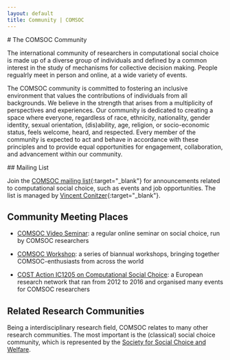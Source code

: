 ```yaml
---
layout: default
title: Community | COMSOC
---
```


<section markdown="1">
# The COMSOC Community

The international community of researchers in computational social choice 
is made up of a diverse group of individuals and 
defined by a common interest in the study of mechanisms for collective decision making. 
People regualrly meet in person and online, at a wide variety of events.

The COMSOC community is committed to fostering an inclusive environment that values 
the contributions of individuals from all backgrounds. We believe in the strength that arises from 
a multiplicity of perspectives and experiences. Our community is dedicated to creating a space
where everyone, regardless of race, ethnicity, nationality, gender identity, sexual orientation, 
(dis)ability, age, religion, or socio-economic status, feels welcome, heard, and respected. 
Every member of the community is expected to act and behave in accordance with these principles and 
to provide equal opportunities for engagement, collaboration, and advancement within our community.

</section>

<section markdown="1">
## Mailing List

Join the [COMSOC mailing list](https://lists.duke.edu/sympa/info/comsoc){:target="_blank"} for announcements related to computational social choice, such as events and job opportunities. The list is managed by [Vincent Conitzer](https://www.cs.cmu.edu/~conitzer/){:target="_blank"}.
</section>

<section markdown="1">

## Community Meeting Places

- [COMSOC Video Seminar](video-seminar): a regular online seminar on social choice,
  run by COMSOC researchers

- [COMSOC Workshop](workshops): a series of biannual workshops,
  bringing together COMSOC-enthusiasts from across the world

- [COST Action IC1205 on Computational Social Choice](https://archive.illc.uva.nl/COST-IC1205/):
  a European research network that ran from 2012 to 2016 and organised many events for COMSOC researchers

</section>

<section markdown="1">

## Related Research Communities

Being a interdisciplinary research field, COMSOC relates to many other research communities.
The most important is the (classical) social choice community, which is represented by the 
[Society for Social Choice and Welfare](https://scwsociety.org/).

</section>
